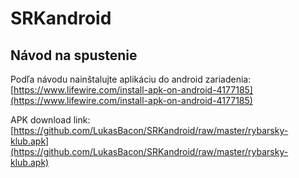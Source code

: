# SRKandroid

## Návod na spustenie

Podľa návodu nainštalujte aplikáciu do android zariadenia:
[https://www.lifewire.com/install-apk-on-android-4177185](https://www.lifewire.com/install-apk-on-android-4177185)

APK download link:
[https://github.com/LukasBacon/SRKandroid/raw/master/rybarsky-klub.apk](https://github.com/LukasBacon/SRKandroid/raw/master/rybarsky-klub.apk)
